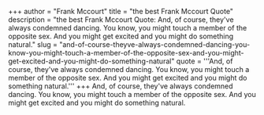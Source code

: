 +++
author = "Frank Mccourt"
title = "the best Frank Mccourt Quote"
description = "the best Frank Mccourt Quote: And, of course, they've always condemned dancing. You know, you might touch a member of the opposite sex. And you might get excited and you might do something natural."
slug = "and-of-course-theyve-always-condemned-dancing-you-know-you-might-touch-a-member-of-the-opposite-sex-and-you-might-get-excited-and-you-might-do-something-natural"
quote = '''And, of course, they've always condemned dancing. You know, you might touch a member of the opposite sex. And you might get excited and you might do something natural.'''
+++
And, of course, they've always condemned dancing. You know, you might touch a member of the opposite sex. And you might get excited and you might do something natural.
